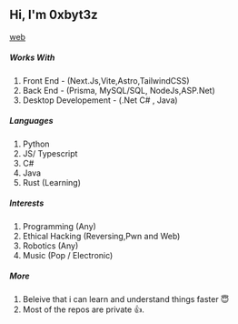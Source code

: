 ## Hi, I'm 0xbyt3z

[web](https://byt3z.vercel.app)

##### Works With

1. Front End - (Next.Js,Vite,Astro,TailwindCSS)
2. Back End - (Prisma, MySQL/SQL, NodeJs,ASP.Net)
3. Desktop Developement - (.Net C# , Java)

##### Languages

1. Python
2. JS/ Typescript
3. C#
4. Java
5. Rust (Learning)

##### Interests

1. Programming (Any)
2. Ethical Hacking (Reversing,Pwn and Web)
3. Robotics (Any)
4. Music (Pop / Electronic)

##### More

1. Beleive that i can learn and understand things faster 😇
2. Most of the repos are private 👍.
